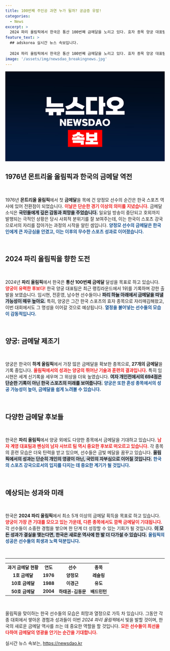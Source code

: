 ```yaml
---
title: 100번째 주인공 과연 누가 될까? 궁금증 유발!
categories:
  - News
excerpt: >
  2024 파리 올림픽에서 한국은 통산 100번째 금메달을 노리고 있다. 효자 종목 양궁 대표팀이 랭킹라운드에서 1위를 기록하며 기대감을 높이고 있다. 패기의 순간이 다가오고 있다.
feature_text: >
  ## adskorea 실시간 뉴스 속보입니다.

  2024 파리 올림픽에서 한국은 통산 100번째 금메달을 노리고 있다. 효자 종목 양궁 대표팀이 랭킹라운드에서 1위를 기록하며 기대감을 높이고 있다. 패기의 순간이 다가오고 있다.
image: '/assets/img/newsdao_breakingnews.jpg'
---
```


<p><img src="/assets/img/newsdao_breakingnews.jpg" alt="adskorea 속보" /></p>

<h2 data-ke-size="size26">1976년 몬트리올 올림픽과 한국의 금메달 역전</h2>

<p data-ke-size="size16">&nbsp;</p>

<p>1976년 <b>몬트리올 올림픽</b>에서 첫 <b>금메달</b>을 목에 건 양정모 선수의 순간은 한국 스포츠 역사에 있어 전환점이 되었습니다. <b><span style="color: #ee2323;">이날은 단순한 경기 이상의 의미를 지녔습니다.</span></b> 금메달 소식은 <b><span style="background-color: #21538527;">국민들에게 깊은 감동과 희망을 주었습니다.</span></b> 일요일 방송이 중단되고 호외까지 발행되는 극적인 상황은 당시 사회적 분위기를 잘 보여주는데, 이는 한국이 스포츠 강국으로서의 자리를 잡아가는 과정의 시작을 알린 셈입니다. <b><span style="color: #1a5490;">양정모 선수의 금메달은 한국인에게 큰 자긍심을 안겼고, 이는 이후의 무수한 스포츠 성과로 이어졌습니다.</span></b> </p>

<p data-ke-size="size16">&nbsp;</p>

<h2 data-ke-size="size26">2024 파리 올림픽을 향한 도전</h2>

<p data-ke-size="size16">&nbsp;</p>

<p>2024년 <b>파리 올림픽</b>에서 한국은 <b>통산 100번째 금메달</b> 달성을 목표로 하고 있습니다. <b><span style="color: #ee2323;">양궁이 유력한 후보다!</span></b> 한국 양궁 대표팀은 최근 랭킹라운드에서 1위를 기록하며 강한 출발을 보였습니다. 임시현, 전훈영, 남수현 선수들이나 <b><span style="background-color: #21538527;">파리 하늘 아래에서 금메달을 따낼 가능성이 매우 높아요.</span></b> 특히, 양궁은 그간 한국 스포츠의 효자 종목으로 자리매김해왔고, 이번 대회에서도 그 명성을 이어갈 것으로 예상됩니다. <b><span style="color: #1a5490;">열정을 불어넣는 선수들의 모습이 감동적입니다.</span></b> </p>

<p data-ke-size="size16">&nbsp;</p>

<h2 data-ke-size="size26">양궁: 금메달 제조기</h2>

<p data-ke-size="size16">&nbsp;</p>

<p>양궁은 한국이 <b>하계 올림픽</b>에서 가장 많은 금메달을 확보한 종목으로, <b>27개의 금메달</b>을 기록 중입니다. <b><span style="color: #ee2323;">올림픽에서의 성과는 양궁의 뛰어난 기술과 훈련의 결과입니다.</span></b> 특히 임시현은 세계 신기록을 세우며 그 위상을 더욱 높였습니다. <b><span style="background-color: #21538527;">여자 개인전에서의 694점은 단순한 기록이 아닌 한국 스포츠의 미래를 보여줍니다.</span></b> <b><span style="color: #1a5490;">양궁은 또한 혼성 종목에서의 성공 가능성이 높아, 금메달을 쉽게 노려볼 수 있습니다.</span></b> </p>

<p data-ke-size="size16">&nbsp;</p>

<h2 data-ke-size="size26">다양한 금메달 후보들</h2>

<p data-ke-size="size16">&nbsp;</p>

<p>한국은 <b>파리 올림픽</b>에서 양궁 외에도 다양한 종목에서 금메달을 기대하고 있습니다. <b><span style="color: #ee2323;">남자 계영 대표팀과 펜싱의 남자 사브르 팀 역시 중요한 후보로 떠오르고 있습니다.</span></b> 각 종목의 훈련 모습은 더욱 탄력을 받고 있으며, 선수들은 금빛 메달을 꿈꾸고 있습니다. <b><span style="background-color: #21538527;">올림픽에서의 성과는 단순히 개인의 영광이 아닌, 국민의 자부심으로 이어질 것입니다.</span></b> <b><span style="color: #1a5490;">한국의 스포츠 강국으로서의 입지를 다지는 데 중요한 계기가 될 것입니다.</span></b></p>

<p data-ke-size="size16">&nbsp;</p>

<h2 data-ke-size="size26">예상되는 성과와 미래</h2>

<p data-ke-size="size16">&nbsp;</p>

<p>한국은 <b>2024 파리 올림픽</b>에서 최소 5개 이상의 금메달 획득을 목표로 하고 있습니다. <b><span style="color: #ee2323;">양궁이 가장 큰 기대를 모으고 있는 가운데, 다른 종목에서도 깜짝 금메달이 기대됩니다.</span></b> 각 선수들이 소중한 경험을 쌓으며 한 단계 더 성장할 수 있는 기회가 될 것입니다. <b><span style="background-color: #21538527;">이 모든 성과가 결실을 맺는다면, 한국은 새로운 역사에 한 발 더 다가설 수 있습니다.</span></b> <b><span style="color: #1a5490;">올림픽의 성공은 선수들의 희생과 노력 덕분입니다.</span></b> </p>

<p data-ke-size="size16">&nbsp;</p>

<hr>

<table style="width: 100%; border-collapse: collapse;">

<tr>
<td style="text-align: center; height: 17px;"><b>과거 금메달 현황</b></td>
<td style="text-align: center; height: 17px;"><b>연도</b></td>
<td style="text-align: center; height: 17px;"><b>선수</b></td>
<td style="text-align: center; height: 17px;"><b>종목</b></td>
</tr>

<tr>
<td style="text-align: center; height: 17px;"><b>1호 금메달</b></td>
<td style="text-align: center; height: 17px;"><b>1976</b></td>
<td style="text-align: center; height: 17px;"><b>양정모</b></td>
<td style="text-align: center; height: 17px;"><b>레슬링</b></td>
</tr>

<tr>
<td style="text-align: center; height: 17px;"><b>10호 금메달</b></td>
<td style="text-align: center; height: 17px;"><b>1988</b></td>
<td style="text-align: center; height: 17px;"><b>이경근</b></td>
<td style="text-align: center; height: 17px;"><b>유도</b></td>
</tr>

<tr>
<td style="text-align: center; height: 17px;"><b>50호 금메달</b></td>
<td style="text-align: center; height: 17px;"><b>2004</b></td>
<td style="text-align: center; height: 17px;"><b>하태권-김동문</b></td>
<td style="text-align: center; height: 17px;"><b>배드민턴</b></td>
</tr>

</table>

<p data-ke-size="size16">&nbsp;</p> 

<p>올림픽을 맞이하는 한국 선수들의 모습은 희망과 열정으로 가득 차 있습니다. 그동안 각종 대회에서 쌓아온 경험과 성과들이 이번 <em>2024 파리 올림픽</em>에서 빛을 발할 것이며, 한국의 새로운 금메달 역사를 쓰는 데 중요한 역할을 할 것입니다. <b><span style="color: #ee2323;">모든 선수들이 최선을 다하여 금메달의 영광을 안기는 순간을 기대합니다.</span></b></p>
실시간 뉴스 속보는, <a href="https://newsdao.kr" rel="dofollow">https://newsdao.kr</a>


